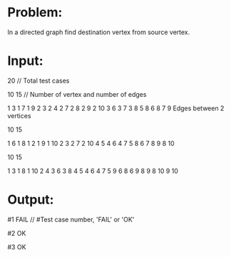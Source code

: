 # Problem:
In a directed graph find destination vertex from source vertex. 



# Input:
20    // Total test cases

10 15   // Number of vertex and number of edges

1 3 1 7 1 9 2 3 2 4 2 7 2 8 2 9 2 10 3 6 3 7 3 8 5 8 6 8 7 9    Edges between 2 vertices

10 15

1 6 1 8 1 2 1 9 1 10 2 3 2 7 2 10 4 5 4 6 4 7 5 8 6 7 8 9 8 10

10 15

1 3 1 8 1 10 2 4 3 6 3 8 4 5 4 6 4 7 5 9 6 8 6 9 8 9 8 10 9 10



# Output:
#1 FAIL   // #Test case number, 'FAIL' or 'OK'

#2 OK

#3 OK
